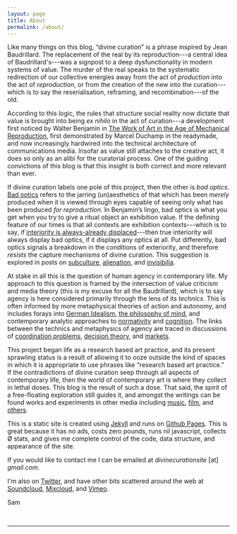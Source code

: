 ```yaml
---
layout: page
title: About
permalink: /about/
---
```


Like many things on this blog, “divine curation” is a phrase inspired by Jean Baudrillard. The replacement of the real by its reproduction---a central idea of Baudrillard's---was a signpost to a deep dysfunctionality in modern systems of value. The murder of the real speaks to the systematic redirection of our collective energies away from the act of _production_ into the act of _reproduction_, or from the creation of the new into the curation---which is to say the reserialisation, reframing, and recombination---of the old.

According to this logic, the rules that structure social reality now dictate that value is brought into being _ex nihilo_ in the act of curation---a development first noticed by Walter Benjamin in [The Work of Art in the Age of Mechanical Reproduction]({{site.baseurl}}/assets/pdf/benjamin-mechanical-reproduction.pdf), first demonstrated by Marcel Duchamp in the readymade, and now increasingly hardwired into the technical architecture of communications media. Insofar as value still attaches to the creative act, it does so only as an alibi for the curatorial process. One of the guiding convictions of this blog is that this insight is both correct and more relevant than ever.

If divine curation labels one pole of this project, then the other is _bad optics_. [Bad optics]({{site.baseurl}}/2020/11/08/negation.html) refers to the jarring (un)aesthetics of that which has been _merely_ produced when it is viewed through eyes capable of seeing only what has been produced _for reproduction_. In Benjamin’s lingo, bad optics is what you get when you try to give a ritual object an exhibition value. If the defining feature of our times is that all contexts are exhibition contexts---which is to say, if [interiority is always-already displaced]({{site.baseurl}}/2020/05/06/false-consciousness.html)---then true interiority will always display bad optics, if it displays any optics at all. Put differently, bad optics signals a breakdown in the conditions of exteriority, and therefore _resists_ the capture mechanisms of divine curation. This suggestion is explored in posts on [subculture]({{site.baseurl}}/2020/05/10/dnb.html), [alienation]({{site.baseurl}}/2021/01/17/indexicality.html), and [invisibilia]({{site.baseurl}}/2020/07/10/benjamin-decay.html).

At stake in all this is the question of human agency in contemporary life. My approach to this question is framed by the intersection of value criticism and media theory (this is my excuse for all the Baudrillard), which is to say agency is here considered primarily through the lens of its _technics_. This is often informed by more metaphysical theories of action and autonomy, and includes forays into [German Idealism]({{site.baseurl}}/2021/01/21/agency-signalling.html), [the philosophy of mind]({{site.baseurl}}/2020/12/16/property-dualism.html), and contemporary analytic approaches to [normativity]({{site.baseurl}}/2020/07/14/brandom-fate.html) and [cognition]({{site.baseurl}}/2020/11/21/norm-grounding.html). The links between the technics and metaphysics of agency are traced in discussions of [coordination problems]({{site.baseurl}}/2021/02/04/five-to-nine.html), [decision theory]({{site.baseurl}}/2020/11/30/superrationality.html), and [markets]({{site.baseurl}}/2021/01/29/nash.html).

This project began life as a research based art practice, and its present sprawling status is a result of allowing it to ooze outside the kind of spaces in which it is appropriate to use phrases like “research based art practice.” If the contradictions of divine curation seep through all aspects of contemporary life, then the world of contemporary art is where they collect in lethal doses. This blog is the result of such a dose. That said, the spirit of a free-floating exploration still guides it, and amongst the writings can be found works and experiments in other media including [music]({{site.baseurl}}/2020/07/05/weir.html), [film]({{site.baseurl}}/2016/05/01/fluid-phase.html), and [others]({{site.baseurl}}/2018/05/02/prima-materia.html).

This is a static site is created using [Jekyll](https://jekyllrb.com/) and runs on [Github Pages](https://pages.github.com/). This is great because it has no ads, costs zero pounds, runs nil javascript, collects Ø stats, and gives me complete control of the code, data structure, and appearance of the site.

If you would like to contact me I can be emailed at _divinecurationsite_ [at] _gmail.com_.

I'm also on [Twitter](https://twitter.com/divinecuration), and have other bits scattered around the web at [Soundcloud](https://soundcloud.com/samludford), [Mixcloud](https://www.mixcloud.com/samludford/), and [Vimeo](https://vimeo.com/samuelludford).

Sam

<br />
<hr />
